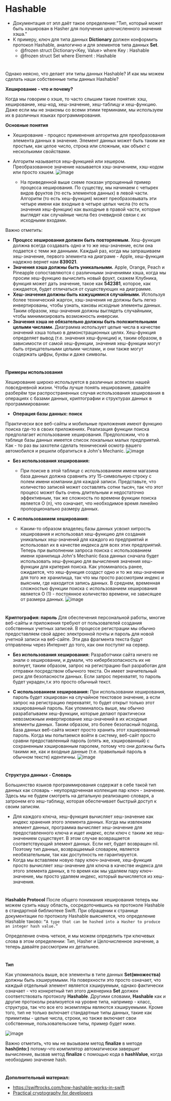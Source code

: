 # **Hashable**
  - Документация от эпл даёт такое определение:"Тип, который может быть хэширован в Hasher для получения целочисленного значения хэша."
  - К примеру, ключ для типа данных **Dictionary** должен конформить протокол Hashable, аналогично и для элементов типа данных **Set**.
    - @frozen struct Dictionary<Key, Value> where Key : Hashable
    - @frozen struct Set<Element> where Element : Hashable
#
  Однако неясно, что делает эти типы данных Hashable? И как мы можем сделать наши собственные типы данных Hashable?
  
  **Хеширование - что и почему?**
  
  Когда мы говорим о хэше, то часто слышим такие понятия: хэш, хеширование, хеш-код, хеш-значение, хеш-таблицу и хеш-функцию. Даже если мы не знакомы со всеми этими терминами, мы используем их в различных языках программирования.
  
  **Основные понятия**
  - Хеширование - процесс применения алгоритма для преобразования элемента данных в значение. Элемент данных может быть таким же простым, как целое число, строка или сложным, как объект с несколькими свойствами.
  - Алгоритм называется хеш-функцией или хешером. Преобразованное значение называется хэш-значением, хэш-кодом или просто хэшем.
  ![image](https://user-images.githubusercontent.com/47610132/163712147-8091e68a-7848-4f8f-bcab-978373d8c0e0.png)
  
    - На приведенной выше схеме показан упрощенный пример процесса хеширования. По существу, мы начинаем с четырех видов фруктов (то есть элементов данных) в левой части.
Алгоритм (то есть хеш-функция) может преобразовывать эти четыре имени как входные в четыре целых числа (то есть значения хеш-функции) как выходные в правой части, которые выглядят как случайные числа без очевидной связи с их исходными входами.
  
  Важно отметить:
  - **Процесс хеширования должен быть повторяемым.** Хеш-функция должна всегда создавать одно и то же хеш-значение, если она подается с теми же данными. Каждый раз, когда мы запрашиваем хеш-значение, первого элемента на диаграме - Apple, хеш-функция надежно вернет нам **839021**.
  - **Значения хэша должны быть уникальными.** Apple, Orange, Peach и Pineapple сопоставляются с различными значениями хэша, когда мы просим хеш-функцию вычислить новый фрукт, скажем Клубника, функция может дать значение, такое как **542381**, которое, как ожидается, будет отличаться от существующих на диаграмме.
  - **Хеш-значения должны быть кажущимися случайными.** Используя более технический жаргон, хэш-значения не должны быть легко инвертированы, чтобы узнать, каковы исходные элементы данных. Таким образом, хеш-значения должны выглядеть случайными, чтобы минимизировать возможность инверсии.
  - **Значения хэша не обязательно должны быть положительными целыми числами.** Диаграмма использует целые числа в качестве значений хэша только в демонстрационных целях. Хеш-функция определяет вывод (т.е. значения хеш-функции) и, таким образом, в зависимости от самой хеш-функции, значения хеш-функции могут быть отрицательными целыми числами, и они также могут содержать цифры, буквы и даже символы.
  
  #
  **Примеры использования**
  
Хеширование широко используется в различных аспектах нашей повседневной жизни.
Чтобы лучше понять хеширование, давайте разберём три распространенных случая использования хеширования в операциях с базами данных, криптографии и структурах данных в программировании:
  
  - **Операция базы данных: поиск**
  
  Практически все веб-сайты и мобильные приложения имеют функцию поиска где-то в своих приложениях. Реализация функции поиска предполагает использование хеширования. Предположим, что в таблице базы данных имеется список локальных малых предприятий. Как - то раз вы захотели сделать технический осмотр вашего автомобился и решили обратиться в John's Mechanic.
![image](https://user-images.githubusercontent.com/47610132/163714589-50833c76-0d72-4f49-96ac-940421087d10.png)
  
  - **Без использования хеширования:**
    - При поиске в этой таблице с использованием имени магазина база данных должна сравнить эту 15-символьную строку с полем имени компании для каждой записи.
Представьте, что количество записей может составлять сотни тысяч, так что этот процесс может быть очень длительным и недостаточно эффективным, так же сложность по времени функции поиска является O (n), что означает, что необходимое время линейно пропорционально размеру данных.

  - **С использованием хеширования:**
    - Каким-то образом владелец базы данных усвоил хитрость хеширования и использовал хеш-функцию для создания уникальных хеш-значений для каждого из предприятий и использовал их в качестве индекса для всех этих предприятий.
Теперь при выполнении запроса поиска с использованием имени хранилища John's Mechanic база данных сначала будет использовать хеш-функцию для вычисления значения хеш-функции для критерия поиска.
Как упоминалось ранее, ожидается, что хеш-функция создаст одно и то же хеш-значение для того же хранилища, так что мы просто рассмотрим индекс и выясним, где находится запись данных.
В среднем, временная сложностью функции поиска с использованием хеширования является O (1) - постоянное количество времени, не зависящее от размера данных.
  ![image](https://user-images.githubusercontent.com/47610132/163714918-f8cbba40-ea7e-44fb-85e3-28c578be32b8.png)
  
  #
  **Криптография: пароль**
  Для обеспечения персональной работы, многие веб-сайты и приложения требуют от пользователей создания собственных учетных записей. В процессе регистрации мы обычно предоставляем свой адрес электронной почты и пароль для новой учетной записи на веб-сайте. Эти два фрагмента текста будут отправлены через Интернет до того, как они поступят на сервер.

  - **Без использования хеширования:**
 Разработчики сайта ничего не знали о хешировании, и думали, что кибербезопасность их не волнует, таким образом, запрос на регистрацию был разработан для отправки посредством обычного текста. Он имеет значительный риск для безопасности данных. Если запрос перехватят, то пароль будет украден,т.к это просто обычный текст.
  
  - **С использованием хеширования:**
  При использовании хеширования, пароль будет хэширован на случайное текстовое значение, а если запрос на регистрацию перехватят, то будет открыт только этот хэшированный пароль. Как упоминалось выше, мы обычно разрабатываем хеш-функции, которые делают практически невозможным инвертирование хеш-значений в их исходные элементы данных. Таким образом, это более безопасный подход. База данных веб-сайта может просто хранить этот хэшированный пароль.
Когда мы попытаемся войти в систему, веб-сайт просто сравни предоставленный пароль (опять же, хэшированный) с сохраненным хэшированным паролем, потому что они должны быть такими же, как и входные данные (т.е. правильный пароль в обычном тексте) идентичны.
  ![image](https://user-images.githubusercontent.com/47610132/163715251-e1c17cc7-9e0e-4920-bf7f-a01395535ca2.png)
  
  #
  **Структура данных - Словарь**
  
Большинство языков программирования содержат в себе такой тип данных как словарь - неупорядоченная коллекция пар ключ - значение. Здесь мы не будем смотреть на детальную реализацию словаря, а затронем его хеш-таблицу, которая обеспечивает быстрый доступ к своим записям.
  
  - Для каждого ключа, хеш-функция вычисляет хеш-значение как индекс хранения этого элемента данных. Когда мы извлекаем элемент данных, программа вычисляет хеш-значение для предоставленного ключа и ищет индекс, если ключ с таким же хеш-значением существует. В этом случае возвращается соответствующий элемент данных. Если нет, будет возвращен nil. Поэтому тип данных, возвращаемый словарем, является необязательным, так как доступность не гарантируется.
  - Когда мы вставляем новую пару ключ-значение, хеш-функция просто вычисляет хеш-значение для ключа в качестве индекса для этого элемента данных, в то время как мы удаляем пару ключ-значение, мы просто удаляем индекс, который вычисляется из хеш-значения.
#
**Hashable Protocol**
  После общего понимания хеширования теперь мы можем сузить нашу область, сосредоточившись на протоколе Hashable в стандартной библиотеке Swift.
При обращении к странице документации по протоколу Hashable выясняется, что определение Hashable таково: `“A type that can be hashed into a Hasher to produce an integer hash value.”`
  
  Определение очень четкое, и мы можем определить три ключевых слова в этом определении: Тип, Hasher и Целочисленное значение, а теперь давайте рассмотрим их детальнее.
  
 #
  **Тип**
  
  Как упоминалось выше, все элементы в типе данных **Set(множества)** должны быть хэшируемыми. На поверхности это просто означает, что каждый отдельный элемент является хэшируемым, однако фактически означает - что конкретный тип этого дженерика **Set** должен соответствовать протоколу **Hashable**. Другими словами, **Hashable** как и другие протоколы реализуется на уровне типа, например - класс, структура, так что все его экземпляры являются хэшируемыми.
Кроме того, тип не только включает стандартные типы данных, такие как примитивы - целые числа, строки, но также включает свои собственные, пользовательские типы, пример будет ниже.
  
![image](https://user-images.githubusercontent.com/47610132/163717427-b98fc088-fc27-4b42-abf0-9a2ae786df09.png)

Важно отметить, что мы не вызываем метод **finalize** в методе **hash(into:)** потому-что компилятор автоматически завершит вычисление, вызвав метод **finalize** с помощью кода в **hashValue**, когда необходимо значение hash.

#
**Дополнительный материал:**
  - https://swiftrocks.com/how-hashable-works-in-swift
  - [Practical cryptography for developers](https://cryptobook.nakov.com)
